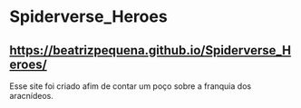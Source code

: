 # Spiderverse_Heroes
## https://beatrizpequena.github.io/Spiderverse_Heroes/

Esse site foi criado afim de contar um poço sobre a franquia dos aracnídeos.
